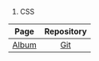 1. CSS

| Page | Repository | 
| :--: | :--------: |
| [Album](https://jackson97parada.github.io/Album_example/) | [Git](https://github.com/jackson97parada/Album_example) |
